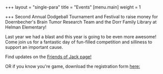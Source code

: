 +++
layout = "single-para"
title = "Events"
[menu.main]
weight = 1

+++
Second Annual Dodgeball Tournament and Festival to raise money for Doernbecher's Brain Tumor Research Team and the Dorr Family Library at Helman Elementary!

Last year we had a blast and this year is going to be even more awesome! Come join us for a fantastic day of fun-filled competition and silliness to support an important cause. 

Find updates on the [Friends of Jack page!](https://www.facebook.com/groups/262701727595775/) 

OR if you know you're game, download the registration form [here: ](https://drive.google.com/file/d/1Vf6tUn4r3oFfy2hd9KT0PSI-RXYk8zFf/view?usp=sharing)